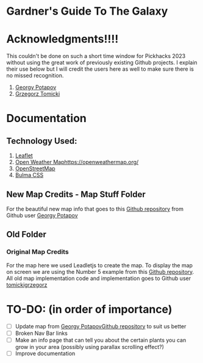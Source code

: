 # Gardner's Guide To The Galaxy

# Acknowledgments!!!!

This couldn't be done on such a short time window for Pickhacks 2023 without using the great work of previously existing Github projects. I explain their use below but I will credit the users here as well to make sure there is no missed recognition.

1. [Georgy Potapov](https://github.com/Godnik)
2. [Grzegorz Tomicki](https://github.com/tomickigrzegorz)

# Documentation

## Technology Used:

1. [Leaflet](https://leafletjs.com/)
2. [Open Weather Map]()https://openweathermap.org/
3. [OpenStreetMap](https://www.openstreetmap.org/)
4. [Bulma CSS](https://bulma.io/)

## New Map Credits - Map Stuff Folder

For the beautiful new map info that goes to this [Github repository](https://github.com/owm-inc/VANE-intro) from Github user [Georgy Potapov](https://github.com/Godnik)

## Old Folder

### Original Map Credits

For the map here we used Leadletjs to create the map. To display the map on screen we are using the Number 5 example from this [Github repository](https://github.com/tomickigrzegorz/leaflet-examples/tree/master/docs). All old map implementation code and implementation goes to Github user [tomickigrzegorz](https://github.com/tomickigrzegorz)

# TO-DO: (in order of importance)

- [ ] Update map from [Georgy Potapov](https://github.com/Godnik)[Github repository](https://github.com/owm-inc/VANE-intro) to suit us better
- [ ] Broken Nav Bar links
- [ ] Make an info page that can tell you about the certain plants you can grow in your area (possibly using parallax scrolling effect?)
- [ ] Improve documentation
